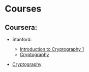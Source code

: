 # Courses
## Coursera:
- Stanford:
    - [Introduction to Cryptography 1](https://www.coursera.org/learn/crypto/) 
    - [Cryptography](https://www.coursera.org/learn/crypto2)

- [Cryptography](https://www.coursera.org/learn/cryptography/home/welcome)
